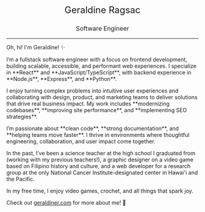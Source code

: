 <p style="font-size: 24px; text-align: center;">Geraldine Ragsac</p>
<p style="font-size: 16px; text-align: center;">Software Engineer</p>

<hr />
<p>Oh, hi! I'm Geraldine! ✨</p>

<p>I’m a fullstack software engineer with a focus on frontend development, building scalable, accessible, and performant web experiences. I specialize in **React** and **JavaScript/TypeScript**, with backend experience in **Node.js**, **Express**, and **Python**.</p>

<p>I enjoy turning complex problems into intuitive user experiences and collaborating with design, product, and marketing teams to deliver solutions that drive real business impact. My work includes **modernizing codebases**, **improving site performance**, and **implementing SEO strategies**.</p>

<p>I’m passionate about **clean code**, **strong documentation**, and **helping teams move faster**. I thrive in environments where thoughtful engineering, collaboration, and user impact come together.</p>

<p>In the past, I’ve been a science teacher at the high school I graduated from (working with my previous teachers!), a graphic designer on a video game based on Filipino history and culture, and a web developer for a research group at the only National Cancer Institute-designated center in Hawai'i and the Pacific.</p>

<p>In my free time, I enjoy video games, crochet, and all things that spark joy.</p>

<p>Check out <a href="https://geraldiner.com" target="_blank" rel="noopener noreferrer">geraldiner.com</a> for more about me! 💖</p>

